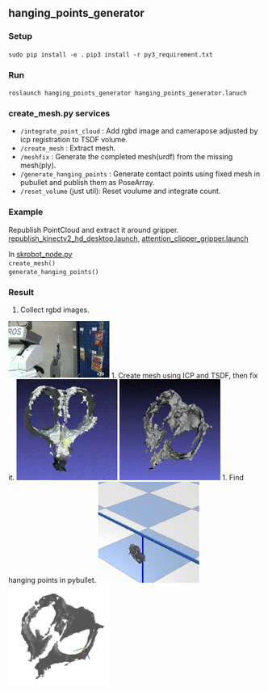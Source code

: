 ## hanging\_points\_generator

### Setup  
`sudo pip install -e .`
`pip3 install -r py3_requirement.txt`

### Run  
`roslaunch hanging_points_generator hanging_points_generator.lanuch`  

### create_mesh.py services  
- `/integrate_point_cloud`  : Add rgbd image and camerapose adjusted by icp registration to TSDF volume.  
- `/create_mesh` : Extract mesh.  
- `/meshfix` : Generate the completed mesh(urdf) from the missing mesh(ply).  
- `/generate_hanging_points` : Generate contact points using fixed mesh in pubullet and publish them as PoseArray.
- `/reset_volume` (just util): Reset voulume and integrate count.

### Example
Republish PointCloud and extract it around gripper. [republish_kinectv2_hd_desktop.launch](https://github.com/kosuke55/pr2demo/blob/master/launch/republish_kinectv2_hd_desktop.launch), [attention_clipper_gripper.launch](https://github.com/kosuke55/pr2demo/blob/master/launch/attention_clipper_giripper.launch)  

In [skrobot_node.py](https://github.com/kosuke55/pr2demo/blob/master/scripts/skrobot_node.py)  
`create_mesh()`  
`generate_hanging_points()`  

### Result
1. Collect rgbd images.   
<img src="docs/gif/scissors_0328.gif" width="200">
1.  Create mesh using ICP and TSDF, then fix it.  
<img src="docs/gif/scissors_mesh_0318.gif" width="200" height="200"> <img src="docs/gif/scissors_mesh_fix_0318.gif" width="200" height="200">  
1.  Find hanging points in pybullet.  
<img src="docs/gif/scissors_pybullet_0328.gif" width="200" height="200">
<img src="docs/image/scissors_hanging_point.png" width="200" height="200">  
